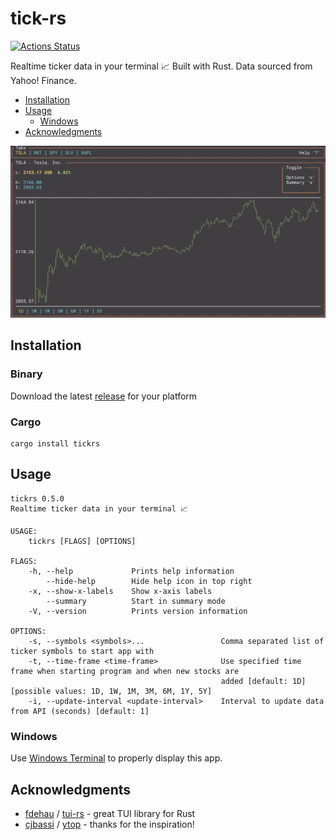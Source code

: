 # tick-rs
[![Actions Status](https://github.com/tarkah/tickrs/workflows/Test/badge.svg)](https://github.com/tarkah/tickrs/actions)

Realtime ticker data in your terminal 📈 Built with Rust. Data sourced from Yahoo! Finance.

  - [Installation](#installation)
  - [Usage](#usage)
    - [Windows](#windows)
  - [Acknowledgments](#acknowledgments)

<img src="./assets/demo.gif">

## Installation

### Binary

Download the latest [release](https://github.com/tarkah/tickrs/releases/latest) for your platform

### Cargo

```
cargo install tickrs
```

## Usage

```
tickrs 0.5.0
Realtime ticker data in your terminal 📈

USAGE:
    tickrs [FLAGS] [OPTIONS]

FLAGS:
    -h, --help             Prints help information
        --hide-help        Hide help icon in top right
    -x, --show-x-labels    Show x-axis labels
        --summary          Start in summary mode
    -V, --version          Prints version information

OPTIONS:
    -s, --symbols <symbols>...                 Comma separated list of ticker symbols to start app with
    -t, --time-frame <time-frame>              Use specified time frame when starting program and when new stocks are
                                               added [default: 1D]  [possible values: 1D, 1W, 1M, 3M, 6M, 1Y, 5Y]
    -i, --update-interval <update-interval>    Interval to update data from API (seconds) [default: 1]
```

### Windows

Use [Windows Terminal](https://www.microsoft.com/en-us/p/windows-terminal-preview/9n0dx20hk701) to properly display this app.

## Acknowledgments
- [fdehau](https://github.com/fdehau) / [tui-rs](https://github.com/fdehau/tui-rs) - great TUI library for Rust
- [cjbassi](https://github.com/cjbassi) / [ytop](https://github.com/cjbassi/ytop) - thanks for the inspiration!
